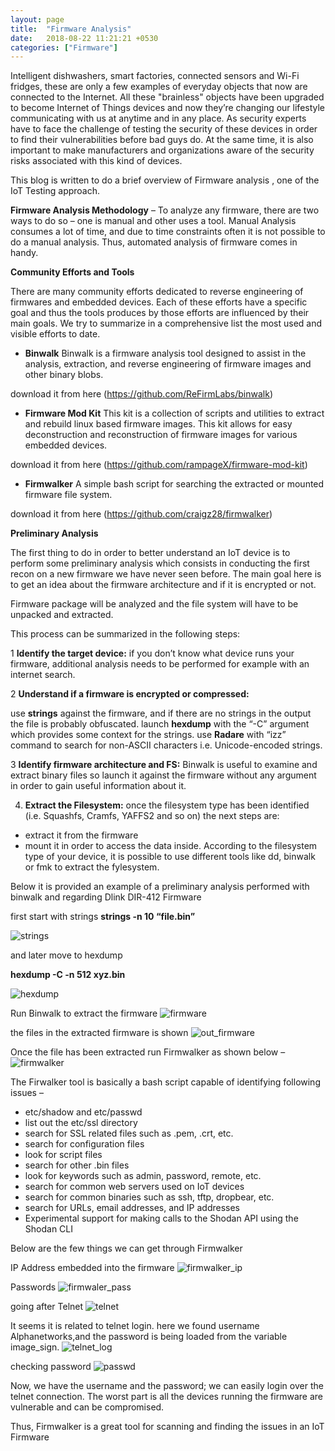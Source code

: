 ```yaml
---
layout: page
title:  "Firmware Analysis"
date:   2018-08-22 11:21:21 +0530
categories: ["Firmware"]
---
```

Intelligent dishwashers, smart factories, connected sensors and Wi-Fi fridges, these are only a few examples of everyday objects that now are connected to the Internet.
All these "brainless" objects have been upgraded to become Internet of Things devices and now they’re changing our lifestyle communicating with us at anytime and in any place.
As security experts have to face the challenge of testing the security of these devices in order to find their vulnerabilities before bad guys do.
At the same time, it is also important to make manufacturers and organizations aware of the security risks associated with this kind of devices.

This blog is written to do a brief overview of Firmware analysis , one of the IoT Testing approach.

**Firmware Analysis Methodology** – To analyze any firmware, there are two ways to do so – one is manual and other uses a tool. Manual Analysis consumes a lot of time, and due to time constraints often it is not possible to do a manual analysis. Thus, automated analysis of firmware comes in handy.

**Community Efforts and Tools**

There are many community efforts dedicated to reverse engineering of firmwares and embedded devices. Each of these efforts have a specific goal and thus the tools produces by those efforts are influenced by their main goals. We try to summarize in a comprehensive list the most used and visible efforts to date.

- **Binwalk**
Binwalk is a firmware analysis tool designed to assist in the analysis, extraction, and reverse engineering of firmware images and other binary blobs.

download it from here (https://github.com/ReFirmLabs/binwalk)

- **Firmware Mod Kit**
This kit is a collection of scripts and utilities to extract and rebuild linux based firmware images. This kit allows for easy deconstruction and reconstruction of firmware images for various embedded devices.

download it from here (https://github.com/rampageX/firmware-mod-kit)

- **Firmwalker** 
A simple bash script for searching the extracted or mounted firmware file system.

download it from here (https://github.com/craigz28/firmwalker)



**Preliminary Analysis**

The first thing to do in order to better understand an IoT device is to perform some preliminary analysis which consists in conducting the first recon on a new firmware we have never seen before.
The main goal here is to get an idea about the firmware architecture and if it is encrypted or not.

Firmware package will be analyzed and the file system will have to be unpacked and extracted.

This process can be summarized in the following steps:

1 **Identify the target device:** if you don’t know what device runs your firmware, additional analysis needs to be performed for example with an internet search.

2 **Understand if a firmware is encrypted or compressed:**

use **strings** against the firmware, and if there are no strings in the output the file is probably obfuscated. 
launch **hexdump** with the “-C” argument which provides some context for the strings. 
use **Radare** with “izz” command to search for non-ASCII characters i.e. Unicode-encoded strings.

3 **Identify firmware architecture and FS:** Binwalk is useful to examine and extract binary files so launch it against the firmware without any argument in order to gain useful information about it.

4. **Extract the Filesystem:** once the filesystem type has been identified (i.e. Squashfs, Cramfs, YAFFS2 and so on) the next steps are:

- extract it from the firmware 
- mount it in order to access the data inside. According to the filesystem type of your device, it is possible to use different tools like dd, binwalk or fmk to extract the fylesystem.

Below it is provided an example of a preliminary analysis performed with binwalk and regarding Dlink DIR-412 Firmware

first start with strings
**strings -n 10 “file.bin”**

![strings](/assets/img/afterstrings.jpg)

and later move to hexdump

**hexdump -C -n 512 xyz.bin**

![hexdump](/assets/img/hexdump.png)

Run Binwalk to extract the firmware
![firmware](/assets/img/binwalk.png)

the files in the extracted firmware is shown
![out_firmware](/assets/img/binwalk_extracted.png)

Once the file has been extracted run Firmwalker as shown below –
![firmwalker](/assets/img/firmwalker.png)


The Firwalker tool is basically a bash script capable of identifying following issues –

- etc/shadow and etc/passwd
- list out the etc/ssl directory
- search for SSL related files such as .pem, .crt, etc.
- search for configuration files
- look for script files
- search for other .bin files
- look for keywords such as admin, password, remote, etc.
- search for common web servers used on IoT devices
- search for common binaries such as ssh, tftp, dropbear, etc.
- search for URLs, email addresses, and IP addresses
- Experimental support for making calls to the Shodan API using the Shodan CLI

Below are the few things we can get through Firmwalker

IP Address embedded into the firmware
![firmwalker_ip](/assets/img/firmwalker_ip.png)

Passwords
![firmwaler_pass](/assets/img/firmware_telnet.png)

going after Telnet
![telnet](/assets/img/telnet.png)

It seems it is related to telnet login. here we found username Alphanetworks,and the password is being loaded from the variable image_sign.
![telnet_log](/assets/img/telnet2.png)

checking password
![passwd](/assets/img/passwd.png)


Now, we have the username and the password; we can easily login over the telnet connection. The worst part is all the devices running the firmware are vulnerable and can be compromised.

Thus, Firmwalker is a great tool for scanning and finding the issues in an IoT Firmware
